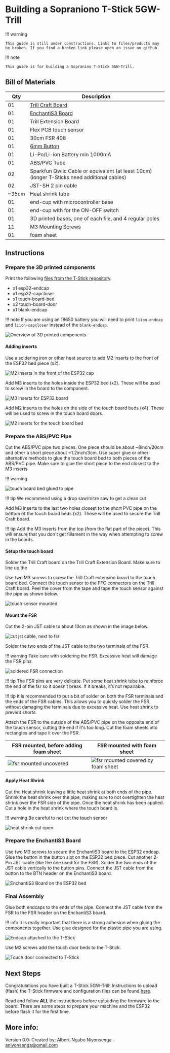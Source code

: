 # Building a Sopraniono T-Stick 5GW-Trill

!!! warning

    This guide is still under constructions. Links to files/products may be broken. If you find a broken link please open an issue on github.

!!! note

    This guide is for building a Sopranino T-Stick 5GW-Trill.

## Bill of Materials

| Qty    | Description                                                                                 |
|--------|---------------------------------------------------------------------------------------------|
| 01     | [Trill Craft Board](https://shop.bela.io/collections/trill/products/trill-craft)            |
| 01     | [EnchantiS3 Board](https://github.com/IDMIL/EnchantiS3)                                     |
| 01     | Trill Extension Board                                                                       |
| 01     | Flex PCB touch sensor                                                                       |
| 01     | 30cm FSR 408                                                                                |
| 01     | [6mm Button](https://www.adafruit.com/product/4184)                                         |
| 01     | Li-Po/Li-ion Battery min 1000mA                                                             |
| 01     | ABS/PVC Tube                                                                                |
| 02     | Sparkfun Qwiic Cable or equivalent (at least 10cm) (longer T-Sticks need additional cables) |
| 02     | JST-SH 2 pin cable                                                                          |
| \~35cm | Heat shrink tube                                                                            |
| 01     | end-cup with microcontroller base                                                           |
| 01     | end-cup with for the ON-OFF switch                                                          |
| 01     | 3D printed bases, one of each file, and 4 regular poles                                     |
| 11     | M3 Mounting Screws                                                                          |
| 01     | foam sheet                                                                                  |

## Instructions

### Prepare the 3D printed components

Print the following [files from the T-Stick repository](https://github.com/aburt2/T-Stick/tree/5gw-main/3D_printing/T-Stick%205GW).

- x1 esp32-endcap
- x1 esp32-capcloser
- x1 touch-board-bed
- x2 touch-board-door
- x1 blank-endcap

!!! note
    If you are using an 18650 battery you will need to print ``liion-endcap`` and ``liion-capcloser`` instead of the ``blank-endcap``.

![Overview of 3D printed components](#)

#### Adding inserts

Use a soldering iron or other heat source to add M2 inserts to the front of the ESP32 bed piece (x2).

![M2 inserts in the front of the ESP32 cap](#)

Add M3 inserts to the holes inside the ESP32 bed (x2). These will be used to screw in the board to the component.

![M3 inserts for ESP32 board](#)

Add M2 inserts to the holes on the side of the touch board beds (x4). These will be used to screw in the touch board doors.

![M2 inserts for the touch board bed](#)

### Prepare the ABS/PVC Pipe

Cut the ABS/PVC pipe two pieces. One piece should be about ~8inch/20cm and other a short piece about ~1.2inch/3cm. Use super glue or other alternative methods to glue the touch board bed to both pieces of the ABS/PVC pipe. Make sure to glue the short piece to the end closest to the M3 inserts

!!! warning

![touch board bed glued to pipe](#)

!!! tip
    We recommend using a drop saw/mitre saw to get a clean cut

Add M3 inserts to the last two holes closest to the short PVC pipe on the bottom of the touch board beds (x2). These will be used to secure the Trill Craft board.

!!! tip
    Add the M3 inserts from the top (from the flat part of the piece). This will ensure that you don't get fillament in the way when attempting to screw in the boards.

#### Setup the touch board

Solder the Trill Craft board on the Trill Craft Extension Board. Make sure to line up the 

Use two M3 screws to screw the Trill Craft extension board to the touch board bed. Connect the touch sensor to the FFC connectors on the Trill Craft board. Peel the cover from the tape and tape the touch sensor against the pipe as shown below.

![touch sensor mounted](#)

#### Mount the FSR

Cut the 2-pin JST cable to about 10cm as shown in the image below.

![cut jst cable, next to fsr](#)

Solder the two ends of the JST cable to the two terminals of the FSR.

!!! warning
    Take care with soldering the FSR. Excessive heat will damage the FSR pins.

![soldered FSR connection](#)

!!! tip
    The FSR pins are very delicate. Put some heat shrink tube to reinforce the end of the fsr so it doesn’t break. If it breaks, it’s not repairable.

!!! tip
    It is recommended to put a bit of solder on both the FSR terminals and the ends of the FSR cables. This allows you to quickly solder the FSR, without damaging the terminals due to excessive heat. Use heat shrink to prevent shorts.

Attach the FSR to the outside of the ABS/PVC pipe on the opposite end of the touch sensor, cutting the end if it's too long. Cut the foam sheets into rectangles and tape it over the FSR.

| FSR mounted, before adding foam sheet                             | FSR mounted with foam sheet                                          |
|-------------------------------------------------------------------|----------------------------------------------------------------------|
|  ![fsr mounted uncovered](#)     |  ![fsr mounted covered by foam sheet](#)      |


#### Apply Heat Shrink

Cut the Heat shrink leaving a little heat shrink at both ends of the pipe. Shrink the heat shrink over the pipe, making sure to not overtighten the heat shrink over the FSR side of the pipe. Once the heat shrink has been applied. Cut a hole in the heat shrink where the touch board is.

!!! warning
    Be careful to not cut the touch sensor

![heat shrink cut open](#)

### Prepare the EnchantiS3 Board

Use two M3 screws to secure the EnchantiS3 board to the ESP32 endcap. Glue the button in the button slot on the ESP32 bed piece. Cut another 2-Pin JST cable (like the one used for the FSR). Solder the two ends of the JST cable vertically to the button pins. Connect the JST cable from the button to the BTN header on the EnchantiS3 board.

![EnchantiS3 Board on the ESP32 bed](#)

### Final Assembly

Glue both endcaps to the ends of the pipe. Connect the JST cable from the FSR to the FSR header on the EnchantiS3 board.

!!! info
    It is really important that there is a strong adhesion when gluing the components together. Use glue designed for the plastic pipe you are using.

![Endcap attached to the T-Stick](#)

Use M2 screws add the touch door beds to the T-Stick.

![Touch door connected to T-Stick](#)

## Next Steps
Congratulations you have built a T-Stick 5GW-Trill! Instructions to upload (flash) the T-Stick firmware and configuration files can be found [here](./flashing-guide.md).

Read and follow __ALL__ the instructions before uploading the firmware to the board. There are some steps to prepare your machine and the ESP32 before flash it for the first time.

## More info:
Version 0.0: Created by: Albert-Ngabo Niyonsenga - aniyonsenga@gmail.com